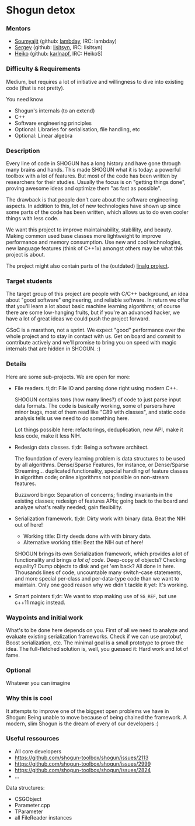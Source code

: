 # Shogun detox

### Mentors
 * [Soumyajit](Soumyajit%20De%20[Rahul]) (github: [lambday](https://github.com/lambday), IRC: lambday)
 * [Sergey](Sergey%20Lisitsyn) (github: [lisitsyn](https://github.com/lisitsyn), IRC: lisitsyn)
 * [Heiko](Heiko%20Strathmann) (github: [karlnapf](https://github.com/karlnapf), IRC: HeikoS)


### Difficulty & Requirements
Medium, but requires a lot of initiative and willingness to dive into existing code (that is not pretty).

You need know
 * Shogun's internals (to an extend)
 * C++
 * Software engineering principles
 * Optional: Libraries for serialisation, file handling, etc
 * Optional: Linear algebra

### Description
Every line of code in SHOGUN has a long history and have gone through
many brains and hands.  This made SHOGUN what it is today: a powerful
toolbox with a lot of features.  But most of the code has been written
by researchers for their studies.  Usually the focus is on "getting
things done", proving awesome ideas and optimize them "as fast as
possible".

The drawback is that people don't care about the software engineering
aspects.  In addition to this, lot of new technologies have shown up
since some parts of the code has been written, which allows us to do
even cooler things with less code.

We want this project to improve maintainability, stablility, and
beauty.  Making common used base classes more lightweight to improve
performance and memory consumption.  Use new and cool technologies,
new language features (think of C++1x) amongst others may be what
this project is about.

The project might also contain parts of the (outdated) [linalg project](https://github.com/shogun-toolbox/shogun/wiki/GSoC_2015_project_linalg).

### Target students
The target group of this project are people with C/C++ background,
an idea about "good software" engineering, and reliable software.  In
return we offer that you'll learn a lot about basic machine learning
algorithms; of course there are some low-hanging fruits, but if you're
an advanced hacker, we have a lot of great ideas we could push the
project forward.

GSoC is a marathon, not a sprint.  We expect "good" performance over
the whole project and to stay in contact with us.  Get on board and
commit to contribute actively and we'll promise to bring you on speed
with magic internals that are hidden in SHOGUN. :)

### Details
Here are some sub-projects. We are open for more:

* File readers.
  tl;dr: File IO and parsing done right using modern C++.

  SHOGUN contains tons (how many lines?) of code to just parse input
  data formats.  The code is basically working, some of parsers have
  minor bugs, most of them read like "C89 with classes", and static
  code analysis tells us we need to do something here.

  Lot things possible here: refactorings, deduplication, new API, make
  it less code, make it less NIH.

* Redesign data classes.
  tl;dr: Being a software architect.

  The foundation of every learning problem is data structures to be
  used by all algorithms.  Dense/Sparse Features, for instance, or
  Dense/Sparse Streaming... duplicated functionality, special handling
  of feature classes in algorithm code; online algorithms not possible
  on non-stream features.

  Buzzword bingo:  Separation of concerns; finding invariants in
  the existing classes; redesign of features APIs; going back to the
  board and analyze what's really needed; gain flexibility.

* Serialization framework.
  tl;dr: Dirty work with binary data.  Beat the NIH out of here!
   * Working title: Dirty deeds done with with binary data.
   * Alternative working title: Beat the NIH out of here!

  SHOGUN brings its own Serialization framework, which provides a lot
  of functionality and brings *a lot of code*.  Deep-copy of objects?
  Checking equality?  Dump objects to disk and get 'em back?  All done
  in here.  Thousands lines of code, uncountable many switch-case
  statements, and more special per-class and per-data-type code than we
  want to maintain.  Only one good reason why we didn't tackle it yet:
  It's working.

* Smart pointers
 tl;dr: We want to stop making use of ```SG_REF```, but use c++11 magic instead.

### Waypoints and initial work
  What's to be done here depends on you.  First of all we need to
  analyze and evaluate existing serialization frameworks.  Check if
  we can use protobuf, Boost serialization, etc.  The minimal goal is
  a small prototype to prove the idea.  The full-fletched solution
  is, well, you guessed it: Hard work and lot of fame.

### Optional
Whatever you can imagine

### Why this is cool
It attempts to improve one of the biggest open problems we have in Shogun: Being unable to move because of being chained the framework. A modern, slim Shogun is the dream of every of our developers :)

### Useful ressources
 * All core developers
 * https://github.com/shogun-toolbox/shogun/issues/2113
 * https://github.com/shogun-toolbox/shogun/issues/2999
 * https://github.com/shogun-toolbox/shogun/issues/2824
 * ...

Data structures:
 * CSGObject
 * Parameter.cpp
 * TParameter
 * all FileReader instances
